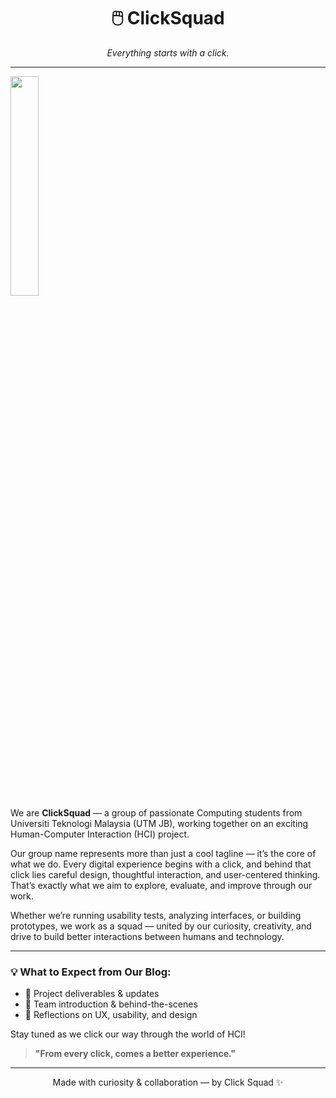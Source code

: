 <h1 align="center">🖱️ ClickSquad</h1>
<p align="center"><em>Everything starts with a click.</em></p>

---
<img align="center" width="30%" src = "picgroup.jpg" ><br>
We are <strong>ClickSquad</strong> — a group of passionate Computing students from Universiti Teknologi Malaysia (UTM JB), working together on an exciting Human-Computer Interaction (HCI) project.

Our group name represents more than just a cool tagline — it’s the core of what we do. Every digital experience begins with a click, and behind that click lies careful design, thoughtful interaction, and user-centered thinking. That’s exactly what we aim to explore, evaluate, and improve through our work.

Whether we’re running usability tests, analyzing interfaces, or building prototypes, we work as a squad — united by our curiosity, creativity, and drive to build better interactions between humans and technology.

---

### 💡 What to Expect from Our Blog:
- 📌 Project deliverables & updates
- 👥 Team introduction & behind-the-scenes
- 🧠 Reflections on UX, usability, and design

Stay tuned as we click our way through the world of HCI!

> <strong>"From every click, comes a better experience."</strong>

---

<p align="center">Made with curiosity & collaboration — by Click Squad ✨</p>

